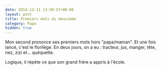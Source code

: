 ```yaml
---
date: 2014-12-11 13:50:57+00:00
layout: post
title: Premiers mots du deuxième
category: Papa
hidden: true
---
```


Mon second prononce ses premiers mots hors "papa/maman". Et une fois lancé, c'est le florilège. En deux jours, on a eu : tracteur, jus, manger, tête, nez, zizi et... quéquette.

Logique, il répète ce que son grand frère a appris à l'école.
